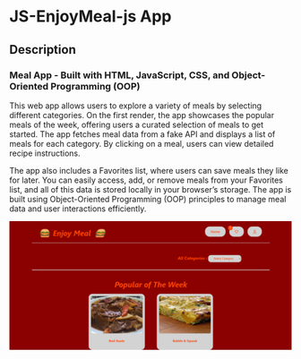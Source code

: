 # JS-EnjoyMeal-js App

## Description

### Meal App - Built with HTML, JavaScript, CSS, and Object-Oriented Programming (OOP)

This web app allows users to explore a variety of meals by selecting different categories. On the first render, the app showcases the popular meals of the week, offering users a curated selection of meals to get started. The app fetches meal data from a fake API and displays a list of meals for each category. By clicking on a meal, users can view detailed recipe instructions.

The app also includes a Favorites list, where users can save meals they like for later. You can easily access, add, or remove meals from your Favorites list, and all of this data is stored locally in your browser’s storage.
The app is built using Object-Oriented Programming (OOP) principles to manage meal data and user interactions efficiently.

![EnjoyMeaal APP](./mealsitepreviewfoto.png)
